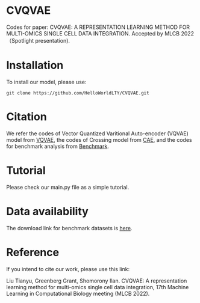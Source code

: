 # CVQVAE
Codes for paper: CVQVAE: A REPRESENTATION LEARNING METHOD FOR MULTI-OMICS SINGLE CELL DATA INTEGRATION. Accepted by MLCB 2022 （Spotlight presentation).


# Installation
To install our model, please use:
```
git clone https://github.com/HelloWorldLTY/CVQVAE.git
```

# Citation
We refer the codes of Vector Quantized Varitional Auto-encoder (VQVAE) model from [VQVAE](https://github.com/AntixK/PyTorch-VAE/blob/master/models/vq_vae.py), the codes of Crossing model from [CAE](https://github.com/gcgreenberg/cae/tree/torch_models), and the codes for benchmark analysis from [Benchmark](https://github.com/openproblems-bio/neurips2021_multimodal_viash/tree/main/src/joint_embedding/metrics).

# Tutorial
Please check our main.py file as a simple tutorial.

# Data availability
The download link for benchmark datasets is [here](https://drive.google.com/drive/folders/1Skafk47Gcmu4eZfCy-oNfUJEyNi_mn3S?usp=sharing).

# Reference
If you intend to cite our work, please use this link:

Liu Tianyu, Greenberg Grant, Shomorony Ilan. CVQVAE: A representation learning method for multi-omics single cell data integration, 17th Machine Learning in Computational Biology meeting (MLCB 2022).
